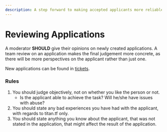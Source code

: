 ```yaml
---
description: A step forward to making accepted applicants more reliable.
---
```


# Reviewing Applications

A moderator **SHOULD** give their opinions on newly created applications. A team review on an application makes the final judgement more concrete, as there will be more perspectives on the applicant rather than just one.

New applications can be found in [tickets](https://titan.tf/tickets).

### Rules

1. You should judge objectively, not on whether you like the person or not.
   * Is the applicant able to achieve the task? Will he/she have issues with abuse? 
2. You should state any bad experiences you have had with the applicant, with regards to titan.tf only. 
3. You should state anything you know about the applicant, that was not stated in the application, that might affect the result of the application.

